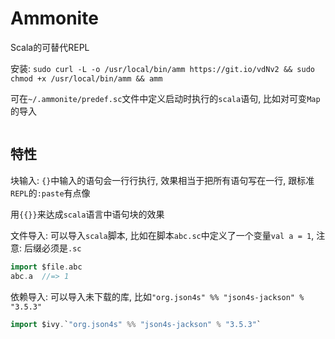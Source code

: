 # Ammonite

Scala的可替代REPL

安装: `sudo curl -L -o /usr/local/bin/amm https://git.io/vdNv2 && sudo chmod +x /usr/local/bin/amm && amm`

可在`~/.ammonite/predef.sc`文件中定义启动时执行的`scala`语句, 比如对可变`Map`的导入

```scala
```

## 特性

块输入: `{}`中输入的语句会一行行执行, 效果相当于把所有语句写在一行, 跟标准`REPL`的`:paste`有点像

用`{{}}`来达成`scala`语言中语句块的效果

文件导入: 可以导入`scala`脚本, 比如在脚本`abc.sc`中定义了一个变量`val a = 1`, 注意: 后缀必须是`.sc`

```scala
import $file.abc
abc.a  //=> 1
```

依赖导入: 可以导入未下载的库, 比如`"org.json4s" %% "json4s-jackson" % "3.5.3"`

```scala
import $ivy.`"org.json4s" %% "json4s-jackson" % "3.5.3"`
```